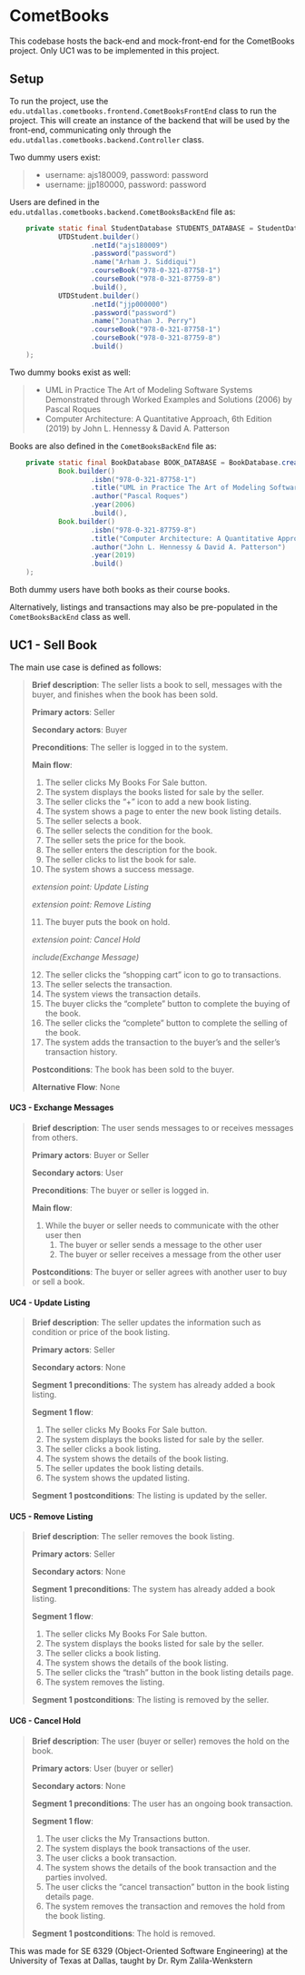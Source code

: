 # CometBooks

This codebase hosts the back-end and mock-front-end for the CometBooks project. Only UC1 was to be implemented in this 
project. 

## Setup
To run the project, use the `edu.utdallas.cometbooks.frontend.CometBooksFrontEnd` class to run the project. This will
create an instance of the backend that will be used by the front-end, communicating only through the 
`edu.utdallas.cometbooks.backend.Controller` class.

Two dummy users exist:
> - username: ajs180009, password: password
> - username: jjp180000, password: password

Users are defined in the `edu.utdallas.cometbooks.backend.CometBooksBackEnd` file as:
```java
    private static final StudentDatabase STUDENTS_DATABASE = StudentDatabase.createWith(
            UTDStudent.builder()
                    .netId("ajs180009")
                    .password("password")
                    .name("Arham J. Siddiqui")
                    .courseBook("978-0-321-87758-1")
                    .courseBook("978-0-321-87759-8")
                    .build(),
            UTDStudent.builder()
                    .netId("jjp000000")
                    .password("password")
                    .name("Jonathan J. Perry")
                    .courseBook("978-0-321-87758-1")
                    .courseBook("978-0-321-87759-8")
                    .build()
    );
```

Two dummy books exist as well:
> - UML in Practice The Art of Modeling Software Systems Demonstrated through Worked Examples and Solutions (2006) by Pascal Roques 
> - Computer Architecture: A Quantitative Approach, 6th Edition (2019) by John L. Hennessy & David A. Patterson 

Books are also defined in the `CometBooksBackEnd` file as:
```java
    private static final BookDatabase BOOK_DATABASE = BookDatabase.createWith(
            Book.builder()
                    .isbn("978-0-321-87758-1")
                    .title("UML in Practice The Art of Modeling Software Systems Demonstrated through Worked Examples and Solutions")
                    .author("Pascal Roques")
                    .year(2006)
                    .build(),
            Book.builder()
                    .isbn("978-0-321-87759-8")
                    .title("Computer Architecture: A Quantitative Approach, 6th Edition")
                    .author("John L. Hennessy & David A. Patterson")
                    .year(2019)
                    .build()
    );
```

Both dummy users have both books as their course books.

Alternatively, listings and transactions may also be pre-populated in the `CometBooksBackEnd` class as well.

## UC1 - Sell Book

The main use case is defined as follows:

> **Brief description**: The seller lists a book to sell, messages with the buyer, and finishes when the book has been sold.
> 
> **Primary actors**: Seller
> 
> **Secondary actors**: Buyer
> 
> **Preconditions**: The seller is logged in to the system.
> 
> **Main flow**:
> 1. The seller clicks My Books For Sale button. 
> 2. The system displays the books listed for sale by the seller. 
> 3. The seller clicks the “+” icon to add a new book listing. 
> 4. The system shows a page to enter the new book listing details. 
> 5. The seller selects a book. 
> 6. The seller selects the condition for the book. 
> 7. The seller sets the price for the book. 
> 8. The seller enters the description for the book. 
> 9. The seller clicks to list the book for sale. 
> 10. The system shows a success message. 
>
> *extension point: Update Listing*
> 
> *extension point: Remove Listing*
> 
> 11. The buyer puts the book on hold. 
> 
> *extension point: Cancel Hold*
> 
> *include(Exchange Message)*
> 
> 12. The seller clicks the “shopping cart” icon to go to transactions. 
> 13. The seller selects the transaction. 
> 14. The system views the transaction details. 
> 15. The buyer clicks the “complete” button to complete the buying of the book. 
> 16. The seller clicks the “complete” button to complete the selling of the book. 
> 17. The system adds the transaction to the buyer’s and the seller’s transaction history. 
> 
> **Postconditions**: The book has been sold to the buyer. 
> 
> **Alternative Flow**: None

#### UC3 - Exchange Messages

> **Brief description**: The user sends messages to or receives messages from others.
>
> **Primary actors**: Buyer or Seller
>
> **Secondary actors**: User
>
> **Preconditions**: The buyer or seller is logged in.
>
> **Main flow**:
> 1. While the buyer or seller needs to communicate with the other user then 
>    1. The buyer or seller sends a message to the other user 
>    2. The buyer or seller receives a message from the other user
>
> **Postconditions**: The buyer or seller agrees with another user to buy or sell a book.

#### UC4 - Update Listing

> **Brief description**: The seller updates the information such as condition or price of the book listing.
>
> **Primary actors**: Seller
>
> **Secondary actors**: None
>
> **Segment 1 preconditions**: The system has already added a book listing.
>
> **Segment 1 flow**:
> 1. The seller clicks My Books For Sale button. 
> 2. The system displays the books listed for sale by the seller. 
> 3. The seller clicks a book listing. 
> 4. The system shows the details of the book listing. 
> 5. The seller updates the book listing details. 
> 6. The system shows the updated listing.
>
> **Segment 1 postconditions**: The listing is updated by the seller.

#### UC5 - Remove Listing

> **Brief description**: The seller removes the book listing.
>
> **Primary actors**: Seller
>
> **Secondary actors**: None
>
> **Segment 1 preconditions**: The system has already added a book listing.
>
> **Segment 1 flow**:
> 1. The seller clicks My Books For Sale button. 
> 2. The system displays the books listed for sale by the seller. 
> 3. The seller clicks a book listing. 
> 4. The system shows the details of the book listing. 
> 5. The seller clicks the “trash” button in the book listing details page. 
> 6. The system removes the listing.
>
> **Segment 1 postconditions**: The listing is removed by the seller.

#### UC6 - Cancel Hold

> **Brief description**: The user (buyer or seller) removes the hold on the book.
>
> **Primary actors**: User (buyer or seller)
>
> **Secondary actors**: None
>
> **Segment 1 preconditions**: The user has an ongoing book transaction.
>
> **Segment 1 flow**:
> 1. The user clicks the My Transactions button. 
> 2. The system displays the book transactions of the user. 
> 3. The user clicks a book transaction. 
> 4. The system shows the details of the book transaction and the parties involved. 
> 5. The user clicks the “cancel transaction” button in the book listing details page. 
> 6. The system removes the transaction and removes the hold from the book listing.
>
> **Segment 1 postconditions**: The hold is removed.

This was made for SE 6329 (Object-Oriented Software Engineering) at the University of Texas at Dallas, taught by Dr. Rym Zalila-Wenkstern